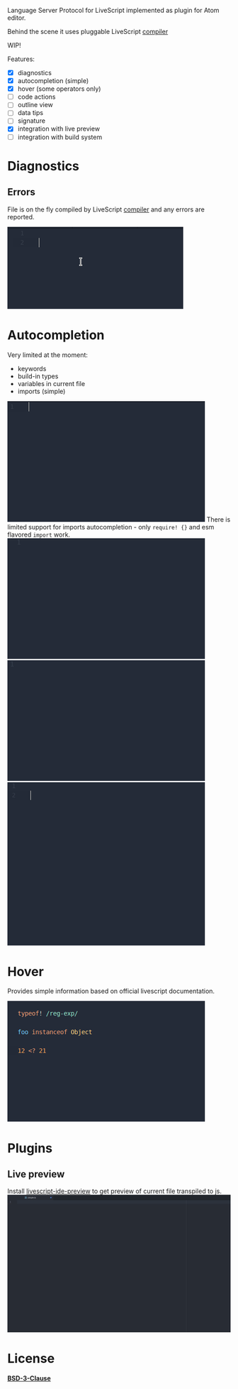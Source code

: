 Language Server Protocol for LiveScript implemented as plugin for Atom editor.

Behind the scene it uses pluggable LiveScript [compiler](https://github.com/bartosz-m/livescript-compiler)

WIP!

Features:
- [x] diagnostics
- [x] autocompletion (simple)
- [x] hover (some operators only)
- [ ] code actions
- [ ] outline view
- [ ] data tips
- [ ] signature
- [x] integration with live preview
- [ ] integration with build system

# Diagnostics
## Errors
File is on the fly compiled by LiveScript [compiler](https://github.com/bartosz-m/livescript-compiler) and any errors are reported.

![autocompletion](doc/assets/diagnostics-screen.gif)

# Autocompletion
Very limited at the moment:
* keywords
* build-in types
* variables in current file
* imports (simple)

![autocompletion](doc/assets/autocompletion-screen.gif)
There is limited support for imports autocompletion - only `require! {}` and esm flavored `import` work.
![autocompletion](doc/assets/autocompletion-screen-import.gif)
![autocompletion](doc/assets/autocompletion-screen-require.gif)
![autocompletion](doc/assets/autocompletion-screen01.gif)

# Hover
Provides simple information based on official livescript documentation.

![autocompletion](doc/assets/hover-screen.gif)

# Plugins
## Live preview

Install [livescript-ide-preview](https://atom.io/packages/livescript-ide-preview) to get preview of current file transpiled to js.
![live preview](https://raw.githubusercontent.com/bartosz-m/livescript-ide-preview/master/doc/assets/screenshot-01.gif)

# License 
**[BSD-3-Clause](License.md)**
